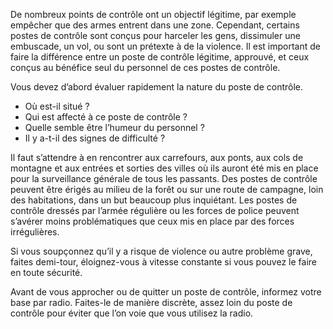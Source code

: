 [Title]: # (L’évaluation)
[Order]: # (0)

De nombreux points de contrôle ont un objectif légitime, par exemple empêcher que des armes entrent dans une zone. Cependant, certains postes de contrôle sont conçus pour harceler les gens, dissimuler une embuscade, un vol, ou sont un prétexte à de la violence. Il est important de faire la différence entre un poste de contrôle légitime, approuvé, et ceux conçus au bénéfice seul du personnel de ces postes de contrôle.

Vous devez d’abord évaluer rapidement la nature du poste de contrôle.

* Où est-il situé ?
* Qui est affecté à ce poste de contrôle ?
* Quelle semble être l’humeur du personnel ?
* Il y a-t-il des signes de difficulté ?

Il faut s’attendre à en rencontrer aux carrefours, aux ponts, aux cols de montagne et aux entrées et sorties des villes où ils auront été mis en place pour la surveillance générale de tous les passants. Des postes de contrôle peuvent être érigés au milieu de la forêt ou sur une route de campagne, loin des habitations, dans un but beaucoup plus inquiétant. Les postes de contrôle dressés par l’armée régulière ou les forces de police peuvent s’avérer moins problématiques que ceux mis en place par des forces irrégulières.

Si vous soupçonnez qu’il y a risque de violence ou autre problème grave, faites demi-tour, éloignez-vous à vitesse constante si vous pouvez le faire en toute sécurité.

Avant de vous approcher ou de quitter un poste de contrôle, informez votre base par radio. Faites-le de manière discrète, assez loin du poste de contrôle pour éviter que l’on voie que vous utilisez la radio.